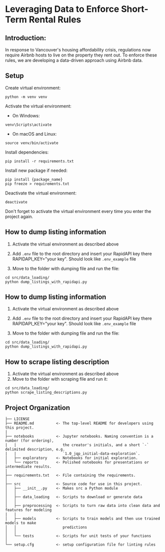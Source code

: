 # Leveraging Data to Enforce Short-Term Rental Rules

## Introduction:
In response to Vancouver's housing affordability crisis, regulations now require Airbnb hosts to live on the property they rent out. To enforce these rules, we are developing a data-driven approach using Airbnb data.


## Setup

Create virtual environment:

```
python -m venv venv
```

Activate the virtual environment:
* On Windows:
```
venv\Scripts\activate
```
* On macOS and Linux:

```
source venv/bin/activate
```

Install dependencies:

```
pip install -r requirements.txt
```

Install new package if needed:

```
pip install {package_name}
pip freeze > requirements.txt
```

Deactivate the virtual environment:
```
deactivate
```

Don't forget to activate the virtual environment every time you enter the project again.

## How to dump listing information

1. Activate the virtual environment as described above

2. Add `.env` file to the root directory and insert your RapidAPI key there RAPIDAPI_KEY="your key". Should look like `.env_example` file

3. Move to the folder with dumping file and run the file:
```
cd src/data_loading/
python dump_listings_with_rapidapi.py 
```

## How to dump listing information

1. Activate the virtual environment as described above

2. Add `.env` file to the root directory and insert your RapidAPI key there RAPIDAPI_KEY="your key". Should look like `.env_example` file

3. Move to the folder with dumping file and run the file:
```
cd src/data_loading/
python dump_listings_with_rapidapi.py 
```

## How to scrape listing description

1. Activate the virtual environment as described above
3. Move to the folder with scraping file and run it:
```
cd src/data_loading/
python scrape_listing_descriptions.py
```

## Project Organization
```
├── LICENSE
├── README.md          <- The top-level README for developers using this project.
|
├── notebooks          <- Jupyter notebooks. Naming convention is a number (for ordering),
|   |                     the creator's initials, and a short `-` delimited description, e.g.
|   |                     `1.0_jqp_initial-data-exploration`.
│   ├── exploratory    <- Notebooks for initial exploration.
│   └── reports        <- Polished notebooks for presentations or intermediate results.
│
├── requirements.txt   <- File containing the requirements.
│
├── src                <- Source code for use in this project.
│   ├── __init__.py    <- Makes src a Python module
│   │
│   ├── data_loading   <- Scripts to download or generate data
│   │
│   ├── preprocessing  <- Scripts to turn raw data into clean data and features for modeling
|   |
│   ├── models         <- Scripts to train models and then use trained models to make
│   │                     predictions
│   │
│   └── tests          <- Scripts for unit tests of your functions
│
└── setup.cfg          <- setup configuration file for linting rules
